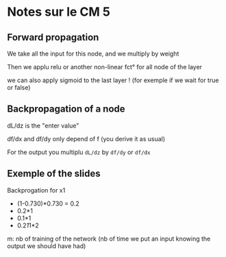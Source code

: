 # Notes sur le CM 5

## Forward propagation

We take all the input for this node, and we multiply by weight

Then we applu relu or another non-linear fct° for all node of the layer

we can also apply sigmoid to the last layer ! (for exemple if we wait for true or false)

## Backpropagation of a node

dL/dz is the "enter value"

df/dx and df/dy only depend of f (you derive it as usual)

For the output you multiplu `dL/dz` by `df/dy` or `df/dx`

## Exemple of the slides

Backprogation for x1

* (1-0.730)*0.730 = 0.2
* 0.2*1
* 0.1*1
* 0.2*1*1*2

m: nb of training of the network (nb of time we put an input knowing the output we should have had)
